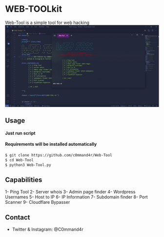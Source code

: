 # WEB-TOOLkit
Web-Tool is a simple tool for web hacking
<img src="screenshot.png" alt="Screenshot" title="Web-Tool">

## Usage
#### Just run script
#### Requirements will be installed automatically
```
$ git clone https://github.com/c0mmand4r/Web-Tool
$ cd Web-Tool
$ python3 Web-Tool.py
```

## Capabilities
1- Ping Tool
2- Server whois
3- Admin page finder
4- Wordpress Usernames
5- Host to IP
6- IP Information
7- Subdomain finder
8- Port Scanner
9- Cloudflare Bypasser

## Contact
- Twitter & Instagram: @C0mmand4r

